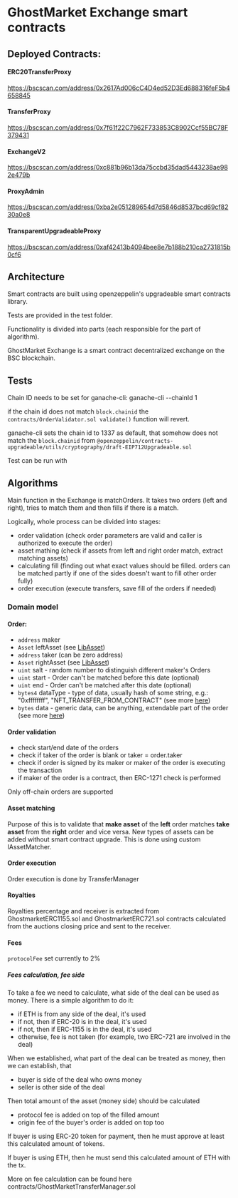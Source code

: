 # GhostMarket Exchange smart contracts

## Deployed Contracts:

#### ERC20TransferProxy
https://bscscan.com/address/0x2617Ad006cC4D4ed52D3Ed688316feF5b4658845

#### TransferProxy
https://bscscan.com/address/0x7f61f22C7962F733853C8902Ccf55BC78F379431

#### ExchangeV2
https://bscscan.com/address/0xc881b96b13da75ccbd35dad5443238ae982e479b

#### ProxyAdmin
https://bscscan.com/address/0xba2e051289654d7d5846d8537bcd69cf8230a0e8

#### TransparentUpgradeableProxy
https://bscscan.com/address/0xaf42413b4094bee8e7b188b210ca2731815b0cf6

## Architecture

Smart contracts are built using openzeppelin's upgradeable smart contracts library.

Tests are provided in the test folder.

Functionality is divided into parts (each responsible for the part of algorithm).

GhostMarket Exchange is a smart contract decentralized exchange on the BSC blockchain.

## Tests

Chain ID needs to be set for ganache-cli:
ganache-cli --chainId 1

if the chain id does not match `block.chainid` the `contracts/OrderValidator.sol validate()` function will revert.

ganache-cli sets the chain id to 1337 as default, that somehow does not match the `block.chainid` 
from `@openzeppelin/contracts-upgradeable/utils/cryptography/draft-EIP712Upgradeable.sol`

Test can be run with 



## Algorithms

Main function in the Exchange is matchOrders. It takes two orders (left and right), tries to match them and then fills if there is a match.

Logically, whole process can be divided into stages:

- order validation (check order parameters are valid and caller is authorized to execute the order)
- asset mathing (check if assets from left and right order match, extract matching assets)
- calculating fill (finding out what exact values should be filled. orders can be matched partly if one of the sides doesn't want to fill other order fully)
- order execution (execute transfers, save fill of the orders if needed)

### Domain model

#### Order:

- `address` maker
- `Asset` leftAsset (see [LibAsset](contracts/lib/LibAsset.md))
- `address` taker (can be zero address)
- `Asset` rightAsset (see [LibAsset](contracts/lib/LibAsset.md))
- `uint` salt - random number to distinguish different maker's Orders
- `uint` start - Order can't be matched before this date (optional)
- `uint` end - Order can't be matched after this date (optional)
- `bytes4` dataType - type of data, usually hash of some string, e.g.: "0xffffffff", "NFT_TRANSFER_FROM_CONTRACT" (see more [here](./contracts/LibOrderData.md))
- `bytes` data - generic data, can be anything, extendable part of the order (see more [here](./contracts/LibOrderData.md))

#### Order validation

- check start/end date of the orders
- check if taker of the order is blank or taker = order.taker
- check if order is signed by its maker or maker of the order is executing the transaction
- if maker of the order is a contract, then ERC-1271 check is performed

Only off-chain orders are supported

#### Asset matching

Purpose of this is to validate that **make asset** of the **left** order matches **take asset** from the **right** order and vice versa.
New types of assets can be added without smart contract upgrade. This is done using custom IAssetMatcher.

#### Order execution

Order execution is done by TransferManager
#### Royalties

Royalties percentage and receiver is extracted from GhostmarketERC1155.sol and GhostmarketERC721.sol contracts
calculated from the auctions closing price and sent to the receiver.

#### Fees

`protocolFee` set currently to 2%
##### Fees calculation, fee side

To take a fee we need to calculate, what side of the deal can be used as money.
There is a simple algorithm to do it:
- if ETH is from any side of the deal, it's used
- if not, then if ERC-20 is in the deal, it's used
- if not, then if ERC-1155 is in the deal, it's used
- otherwise, fee is not taken (for example, two ERC-721 are involved in the deal)

When we established, what part of the deal can be treated as money, then we can establish, that
- buyer is side of the deal who owns money
- seller is other side of the deal

Then total amount of the asset (money side) should be calculated
- protocol fee is added on top of the filled amount
- origin fee of the buyer's order is added on top too

If buyer is using ERC-20 token for payment, then he must approve at least this calculated amount of tokens.

If buyer is using ETH, then he must send this calculated amount of ETH with the tx.

More on fee calculation can be found here contracts/GhostMarketTransferManager.sol